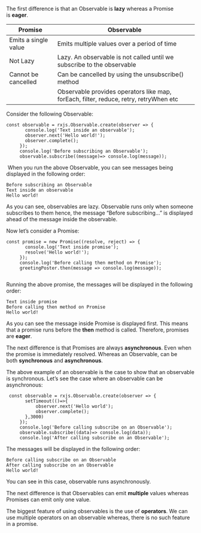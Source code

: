 The first difference is that an Observable is **lazy** whereas a Promise is **eager**.

| Promise |  Observable |
|---|---|
|Emits a single value|Emits multiple values over a period of time|
|Not Lazy | Lazy. An observable is not called until we subscribe to the observable |
|Cannot be cancelled|Can be cancelled by using the unsubscribe() method|
| |Observable provides operators like map, forEach, filter, reduce, retry, retryWhen etc|

Consider the following Observable:

```plaintext
const observable = rxjs.Observable.create(observer => {
       console.log('Text inside an observable');
       observer.next('Hello world!');
       observer.complete();
     });
     console.log('Before subscribing an Observable');
     observable.subscribe((message)=> console.log(message));    
```

 When you run the above Observable, you can see messages being displayed in the following order:

```plaintext
Before subscribing an Observable
Text inside an observable
Hello world!
```

As you can see, observables are lazy. Observable runs only when someone subscribes to them hence, the message “Before subscribing…” is displayed ahead of the message inside the observable.

Now let’s consider a Promise:    

```plaintext
const promise = new Promise((resolve, reject) => {
       console.log('Text inside promise');
       resolve('Hello world!');
     });
     console.log('Before calling then method on Promise');
     greetingPoster.then(message => console.log(message));   
    
```

Running the above promise, the messages will be displayed in the following order:

```plaintext
Text inside promise
Before calling then method on Promise
Hello world!
```

As you can see the message inside Promise is displayed first. This means that a promise runs before the **then** method is called. Therefore, promises are **eager**.

The next difference is that Promises are always **asynchronous**. Even when the promise is immediately resolved. Whereas an Observable, can be both **synchronous** and **asynchronous**.

The above example of an observable is the case to show that an observable is synchronous. Let’s see the case where an observable can be asynchronous:

```plaintext
 const observable = rxjs.Observable.create(observer => {
       setTimeout(()=>{
           observer.next('Hello world');
           observer.complete();
       },3000)
     });
     console.log('Before calling subscribe on an Observable');
     observable.subscribe((data)=> console.log(data));
     console.log('After calling subscribe on an Observable');    
```

The messages will be displayed in the following order:

```plaintext
Before calling subscribe on an Observable
After calling subscribe on an Observable
Hello world!
```

You can see in this case, observable runs asynchronously.

The next difference is that Observables can emit **multiple** values whereas Promises can emit only one value.

The biggest feature of using observables is the use of **operators**. We can use multiple operators on an observable whereas, there is no such feature in a promise.
